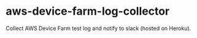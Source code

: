 # aws-device-farm-log-collector
Collect AWS Device Farm test log and notify to slack (hosted on Heroku).
